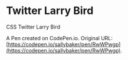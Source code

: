 # Twitter Larry Bird

CSS Twitter Larry Bird

A Pen created on CodePen.io. Original URL: [https://codepen.io/sallybaker/pen/RwWPwgp](https://codepen.io/sallybaker/pen/RwWPwgp).



